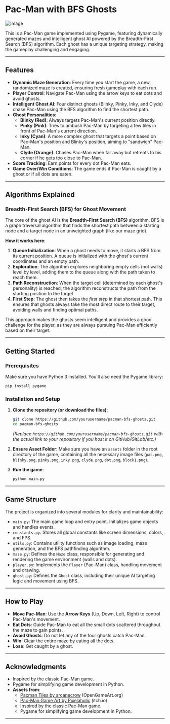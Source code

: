 # Pac-Man with BFS Ghosts

![image](https://github.com/user-attachments/assets/66d6cb76-4d6a-476d-a0be-31b1610feecd)


This is a Pac-Man game implemented using Pygame, featuring dynamically generated mazes and intelligent ghost AI powered by the Breadth-First Search (BFS) algorithm. Each ghost has a unique targeting strategy, making the gameplay challenging and engaging.

-----

## Features

  * **Dynamic Maze Generation**: Every time you start the game, a new, randomized maze is created, ensuring fresh gameplay with each run.
  * **Player Control**: Navigate Pac-Man using the arrow keys to eat dots and avoid ghosts.
  * **Intelligent Ghost AI**: Four distinct ghosts (Blinky, Pinky, Inky, and Clyde) chase Pac-Man using the BFS algorithm to find the shortest path.
  * **Ghost Personalities**:
      * **Blinky (Red)**: Always targets Pac-Man's current position directly.
      * **Pinky (Pink)**: Tries to ambush Pac-Man by targeting a few tiles in front of Pac-Man's current direction.
      * **Inky (Cyan)**: A more complex ghost that targets a point based on Pac-Man's position and Blinky's position, aiming to "sandwich" Pac-Man.
      * **Clyde (Orange)**: Chases Pac-Man when far away but retreats to his corner if he gets too close to Pac-Man.
  * **Score Tracking**: Earn points for every dot Pac-Man eats.
  * **Game Over/Win Conditions**: The game ends if Pac-Man is caught by a ghost or if all dots are eaten.

-----

## Algorithms Explained

### Breadth-First Search (BFS) for Ghost Movement

The core of the ghost AI is the **Breadth-First Search (BFS)** algorithm. BFS is a graph traversal algorithm that finds the shortest path between a starting node and a target node in an unweighted graph (like our maze grid).

**How it works here**:

1.  **Queue Initialization**: When a ghost needs to move, it starts a BFS from its current position. A queue is initialized with the ghost's current coordinates and an empty path.
2.  **Exploration**: The algorithm explores neighboring empty cells (not walls) level by level, adding them to the queue along with the path taken to reach them.
3.  **Path Reconstruction**: When the target cell (determined by each ghost's personality) is reached, the algorithm reconstructs the path from the starting position to the target.
4.  **First Step**: The ghost then takes the *first step* in that shortest path. This ensures that ghosts always take the most direct route to their target, avoiding walls and finding optimal paths.

This approach makes the ghosts seem intelligent and provides a good challenge for the player, as they are always pursuing Pac-Man efficiently based on their target.

-----

## Getting Started

### Prerequisites

Make sure you have Python 3 installed. You'll also need the Pygame library:

```bash
pip install pygame
```

### Installation and Setup

1.  **Clone the repository (or download the files)**:

    ```bash
    git clone https://github.com/yourusername/pacman-bfs-ghosts.git
    cd pacman-bfs-ghosts
    ```

    *(Replace `https://github.com/yourusername/pacman-bfs-ghosts.git` with the actual link to your repository if you host it on GitHub/GitLab/etc.)*

2.  **Ensure Asset Folder**: Make sure you have an `assets` folder in the root directory of the game, containing all the necessary image files (`pac.png`, `blinky.png`, `pinky.png`, `inky.png`, `clyde.png`, `dot.png`, `block1.png`).

3.  **Run the game**:

    ```bash
    python main.py
    ```

-----

## Game Structure

The project is organized into several modules for clarity and maintainability:

  * `main.py`: The main game loop and entry point. Initializes game objects and handles events.
  * `constants.py`: Stores all global constants like screen dimensions, colors, and FPS.
  * `utils.py`: Contains utility functions such as image loading, maze generation, and the BFS pathfinding algorithm.
  * `maze.py`: Defines the `Maze` class, responsible for generating and rendering the game environment (walls and dots).
  * `player.py`: Implements the `Player` (Pac-Man) class, handling movement and drawing.
  * `ghost.py`: Defines the `Ghost` class, including their unique AI targeting logic and movement using BFS.

-----

## How to Play

  * **Move Pac-Man**: Use the **Arrow Keys** (Up, Down, Left, Right) to control Pac-Man's movement.
  * **Eat Dots**: Guide Pac-Man to eat all the small dots scattered throughout the maze to gain points.
  * **Avoid Ghosts**: Do not let any of the four ghosts catch Pac-Man.
  * **Win**: Clear the entire maze by eating all the dots.
  * **Lose**: Get caught by a ghost.
---

## Acknowledgments

* Inspired by the classic Pac-Man game.
* Pygame for simplifying game development in Python.
* **Assets from**:
    * [Pacman Tiles by arcanecrow](https://opengameart.org/content/pacman-tiles) (OpenGameArt.org)
    * [Pac-Man Game Art by Pixelaholic](https://pixelaholic.itch.io/pac-man-game-art) (itch.io)
    * Inspired by the classic Pac-Man game.
    * Pygame for simplifying game development in Python.

-----
